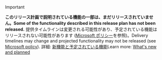 > [!IMPORTANT]
> <span data-ttu-id="4772c-101">**このリリース計画で説明されている機能の一部は、まだリリースされていません。**</span><span class="sxs-lookup"><span data-stu-id="4772c-101">**Some of the functionality described in this release plan has not been released.**</span></span> <span data-ttu-id="4772c-102">提供タイムラインは変更される可能性があり、予定されている機能はリリースされない可能性があります ([Microsoft ポリシー](https://go.microsoft.com/fwlink/p/?linkid=2007332)を参照)。</span><span class="sxs-lookup"><span data-stu-id="4772c-102">Delivery timelines may change and projected functionality may not be released (see [Microsoft policy](https://go.microsoft.com/fwlink/p/?linkid=2007332)).</span></span> <span data-ttu-id="4772c-103">詳細: [新機能と予定されている機能](/dynamics365-release-plan/2020wave1/artificial-intelligence/dynamics365-connected-store/planned-features)</span><span class="sxs-lookup"><span data-stu-id="4772c-103">Learn more: [What's new and planned](/dynamics365-release-plan/2020wave1/artificial-intelligence/dynamics365-connected-store/planned-features)</span></span> 
